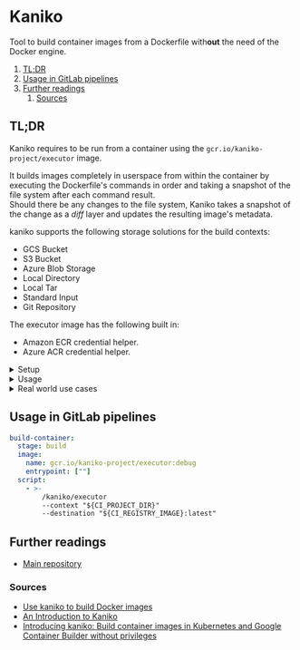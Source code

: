 # Kaniko

Tool to build container images from a Dockerfile with**out** the need of the Docker engine.

1. [TL;DR](#tldr)
1. [Usage in GitLab pipelines](#usage-in-gitlab-pipelines)
1. [Further readings](#further-readings)
   1. [Sources](#sources)

## TL;DR

Kaniko requires to be run from a container using the `gcr.io/kaniko-project/executor` image.

It builds images completely in userspace from within the container by executing the Dockerfile's commands in order and
taking a snapshot of the file system after each command result.<br/>
Should there be any changes to the file system, Kaniko takes a snapshot of the change as a _diff_ layer and updates the
resulting image's metadata.

kaniko supports the following storage solutions for the build contexts:

- GCS Bucket
- S3 Bucket
- Azure Blob Storage
- Local Directory
- Local Tar
- Standard Input
- Git Repository

The executor image has the following built in:

- Amazon ECR credential helper.
- Azure ACR credential helper.

<details>
  <summary>Setup</summary>

```sh
docker pull 'gcr.io/kaniko-project/executor'
docker pull 'gcr.io/kaniko-project/executor:debug'
docker pull 'gcr.io/kaniko-project/executor:v1.23.2-debug'
```

</details>

<details>
  <summary>Usage</summary>

```sh
docker run --rm --name 'kaniko' -ti -v "$PWD:/workspace" 'gcr.io/kaniko-project/executor' \
  --context '/workspace/context' --dockerfile '/workspace/context/Dockerfile' --no-push
docker run … \
  -e "GOOGLE_APPLICATION_CREDENTIALS=/kaniko/config.json" \
  -v "$PWD/gcp-secret.json:/kaniko/config.json:ro" \
  -v "$HOME/.docker/config.json:/kaniko/.docker/config.json:ro" \
  -v "$HOME/.aws:/root/.aws:ro" \
  'gcr.io/kaniko-project/executor' \
    --context 'dir://context' \
    --destination 'docker-hub-repo/custom-image:1.2.3' \
    --destination '012345678901.dkr.ecr.eu-west-1.amazonaws.com/aws-repo:1.2.3' \
    --destination 'gcr.io/gcp-project-id/custom-image:1.2.3' \
    --destination 'mycr.azurecr.io/azure-repository:1.2.3'
docker run … -v "$PWD/config.json:/kaniko/.docker/config.json:ro" 'gcr.io/kaniko-project/executor:latest'
docker run … 'gcr.io/kaniko-project/executor' … --cache true --custom-platform 'linux/amd64' --build-arg VERSION='1.2'
```

</details>

<details>
  <summary>Real world use cases</summary>

```sh
# Test the Dockerfile from an Ansible execution environment the way a GitLab pipeline would need to execute it.
docker run --rm -ti -v "$PWD:/workspace" --entrypoint '' 'gcr.io/kaniko-project/executor:v1.23.2-debug' \
  /kaniko/executor --context '/workspace/context' --dockerfile '/workspace/context/Dockerfile' --no-push
```

</details>

## Usage in GitLab pipelines

```yaml
build-container:
  stage: build
  image:
    name: gcr.io/kaniko-project/executor:debug
    entrypoint: [""]
  script:
    - >-
        /kaniko/executor
        --context "${CI_PROJECT_DIR}"
        --destination "${CI_REGISTRY_IMAGE}:latest"
```

## Further readings

- [Main repository]

### Sources

- [Use kaniko to build Docker images]
- [An Introduction to Kaniko]
- [Introducing kaniko: Build container images in Kubernetes and Google Container Builder without privileges]

<!--
  Reference
  ═╬═Time══
  -->

<!-- In-article sections -->
<!-- Knowledge base -->
<!-- Files -->
<!-- Upstream -->
[introducing kaniko: build container images in kubernetes and google container builder without privileges]: https://cloud.google.com/blog/products/containers-kubernetes/introducing-kaniko-build-container-images-in-kubernetes-and-google-container-builder-even-without-root-access
[main repository]: https://github.com/GoogleContainerTools/kaniko

<!-- Others -->
[an introduction to kaniko]: https://www.baeldung.com/ops/kaniko
[use kaniko to build docker images]: https://docs.gitlab.com/ee/ci/docker/using_kaniko.html
